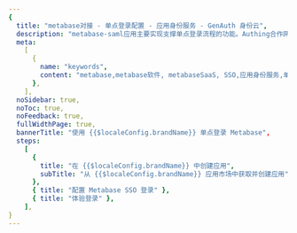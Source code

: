 ```yaml
---
{
  title: "metabase对接 - 单点登录配置 - 应用身份服务 - GenAuth 身份云",
  description: "metabase-saml应用主要实现支撑单点登录流程的功能。Authing合作网络提供 metabase对接，单点登录，SSO，实现应用的快捷登录、免密登录，提升员工办公体验、增强用户体验，增强企业数字化服务水平。",
  meta:
    [
      {
        name: "keywords",
        content: "metabase,metabase软件, metabaseSaaS, SSO,应用身份服务,单点登录配置,Authing身份云",
      },
    ],
  noSidebar: true,
  noToc: true,
  noFeedback: true,
  fullWidthPage: true,
  bannerTitle: "使用 {{$localeConfig.brandName}} 单点登录 Metabase",
  steps:
    [
      {
        title: "在 {{$localeConfig.brandName}} 中创建应用",
        subTitle: "从 {{$localeConfig.brandName}} 应用市场中获取并创建应用",
      },
      { title: "配置 Metabase SSO 登录" },
      { title: "体验登录" },
    ],
}
---
```


<IntegrationDetail/>
